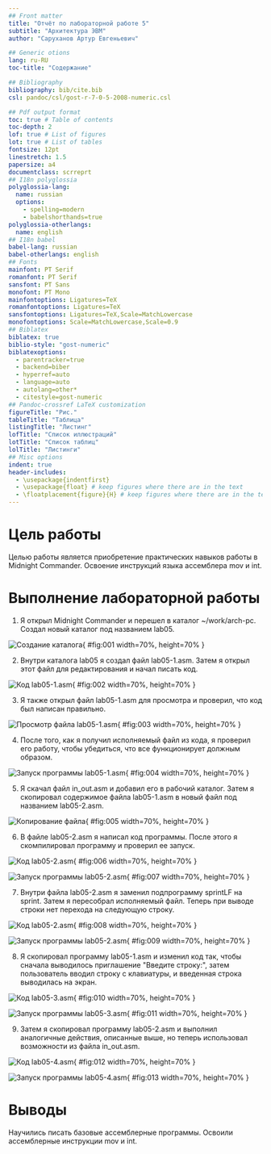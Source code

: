 ```yaml
---
## Front matter
title: "Отчёт по лабораторной работе 5"
subtitle: "Архитектура ЭВМ"
author: "Саруханов Артур Евгеньевич"

## Generic otions
lang: ru-RU
toc-title: "Содержание"

## Bibliography
bibliography: bib/cite.bib
csl: pandoc/csl/gost-r-7-0-5-2008-numeric.csl

## Pdf output format
toc: true # Table of contents
toc-depth: 2
lof: true # List of figures
lot: true # List of tables
fontsize: 12pt
linestretch: 1.5
papersize: a4
documentclass: scrreprt
## I18n polyglossia
polyglossia-lang:
  name: russian
  options:
	- spelling=modern
	- babelshorthands=true
polyglossia-otherlangs:
  name: english
## I18n babel
babel-lang: russian
babel-otherlangs: english
## Fonts
mainfont: PT Serif
romanfont: PT Serif
sansfont: PT Sans
monofont: PT Mono
mainfontoptions: Ligatures=TeX
romanfontoptions: Ligatures=TeX
sansfontoptions: Ligatures=TeX,Scale=MatchLowercase
monofontoptions: Scale=MatchLowercase,Scale=0.9
## Biblatex
biblatex: true
biblio-style: "gost-numeric"
biblatexoptions:
  - parentracker=true
  - backend=biber
  - hyperref=auto
  - language=auto
  - autolang=other*
  - citestyle=gost-numeric
## Pandoc-crossref LaTeX customization
figureTitle: "Рис."
tableTitle: "Таблица"
listingTitle: "Листинг"
lofTitle: "Список иллюстраций"
lotTitle: "Список таблиц"
lolTitle: "Листинги"
## Misc options
indent: true
header-includes:
  - \usepackage{indentfirst}
  - \usepackage{float} # keep figures where there are in the text
  - \floatplacement{figure}{H} # keep figures where there are in the text
---
```


# Цель работы

Целью работы является приобретение практических навыков работы в Midnight Commander. 
Освоение инструкций языка ассемблера mov и int.

# Выполнение лабораторной работы

1. Я открыл Midnight Commander и перешел в каталог ~/work/arch-pc. Создал новый каталог под названием lab05.

![Создание каталога](image/01.png){ #fig:001 width=70%, height=70% }

2. Внутри каталога lab05 я создал файл lab05-1.asm. Затем я открыл этот файл для редактирования и начал писать код.

![Код lab05-1.asm](image/02.png){ #fig:002 width=70%, height=70% }

3. Я также открыл файл lab05-1.asm для просмотра и проверил, что код был написан правильно.

![Просмотр файла lab05-1.asm](image/03.png){ #fig:003 width=70%, height=70% }

4. После того, как я получил исполняемый файл из кода, я проверил его работу, чтобы убедиться, что все функционирует должным образом.

![Запуск программы lab05-1.asm](image/04.png){ #fig:004 width=70%, height=70% }

5. Я скачал файл in_out.asm и добавил его в рабочий каталог. Затем я скопировал содержимое файла lab05-1.asm в новый файл под названием lab05-2.asm.

![Копирование файла](image/05.png){ #fig:005 width=70%, height=70% }

6. В файле lab05-2.asm я написал код программы. После этого я скомпилировал программу и проверил ее запуск.

![Код lab05-2.asm](image/06.png){ #fig:006 width=70%, height=70% }

![Запуск программы lab05-2.asm](image/07.png){ #fig:007 width=70%, height=70% }

7. Внутри файла lab05-2.asm я заменил подпрограмму sprintLF на sprint. Затем я пересобрал исполняемый файл. Теперь при выводе строки нет перехода на следующую строку.

![Код lab05-2.asm](image/08.png){ #fig:008 width=70%, height=70% }

![Запуск программы lab05-2.asm](image/09.png){ #fig:009 width=70%, height=70% }

8. Я скопировал программу lab05-1.asm и изменил код так, чтобы сначала выводилось приглашение "Введите строку:", затем пользователь вводил строку с клавиатуры, и введенная строка выводилась на экран.

![Код lab05-3.asm](image/10.png){ #fig:010 width=70%, height=70% }

![Запуск программы lab05-3.asm](image/11.png){ #fig:011 width=70%, height=70% }

9. Затем я скопировал программу lab05-2.asm и выполнил аналогичные действия, описанные выше, но теперь использовал возможности из файла in_out.asm.

![Код lab05-4.asm](image/12.png){ #fig:012 width=70%, height=70% }

![Запуск программы lab05-4.asm](image/13.png){ #fig:013 width=70%, height=70% }

# Выводы

Научились писать базовые ассемблерные программы. Освоили ассемблерные инструкции mov и int.